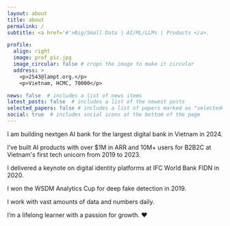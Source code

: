 ```yaml
---
layout: about
title: about
permalink: /
subtitle: <a href='#'>Big/Small Data | AI/ML/LLMs | Products </a>. 

profile:
  align: right
  image: prof_pic.jpg
  image_circular: false # crops the image to make it circular
  address: >
    <p>2543@lampt.org.</p>
    <p>Vietnam, HCMC, 70000</p>

news: false  # includes a list of news items
latest_posts: false  # includes a list of the newest posts
selected_papers: false # includes a list of papers marked as "selected={true}"
social: true  # includes social icons at the bottom of the page
---
```

I am building nextgen AI bank for the largest digital bank in Vietnam in 2024.

I’ve built AI products with over $1M in ARR and 10M+ users for B2B2C at Vietnam's first tech unicorn from 2019 to 2023.

I delivered a keynote on digital identity platforms at IFC World Bank FIDN in 2020.

I won the WSDM Analytics Cup for deep fake detection in 2019.

I work with vast amounts of data and numbers daily.

I’m a lifelong learner with a passion for growth. ❤️
